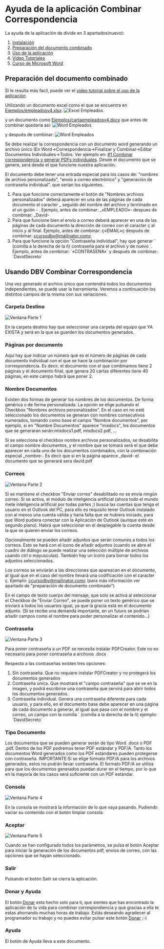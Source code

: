 # Ayuda de la aplicación Combinar Correspondencia
La ayuda de la aplicación de divide en 3 apartados(nuevo):
1. [Instalación](README.md)
2. [Preparación del documento combinado](Ayuda.md#preparaci%C3%B3n-del-documento-combinado)
3. [Uso de la aplicación](Ayuda.md#usando-dbv-combinar-correspondencia)
4. [Video Tutoriales](README.md#video-tutoriales)
5. [Curso de Microsoft Word](Readme.md#curso-de-microsoft-word)

## Preparación del documento combinado

 Si le resulta más facil, puede ver el [video tutorial sobre el uso de la aplicación](https://youtu.be/CeAmDicTyQo)

 Utilizando un documento excel como el que se encuentra en [Ejemplos/empleadosv4.xlsx](Ejemplos/empleadosv4.xlsx):
 ![Excel Empleados](Imagenes/excel1.jpg)
 
 y un documento como [Ejemplos/cartaempleadosv4.docx](Ejemplos/cartaempleadosv4.docx) que antes de combinar quedaría así:
  ![Word Empleados](Imagenes/word1.jpg)
  
  y después de combinar:
   ![Word Empleados](Imagenes/word2.jpg)
 
 
 Se debe realizar la correspondencia con un documento word generando un archivo único (En Word->Correspondencia->Finalizar y Combinar->Editar Documentos Individuales->Todos. Ver ejemplo en: [#1 Combinar correspondencia y generar PDFs individuales](https://youtu.be/PJYR6Cc9ovU). Desde el documento que se genere, será desde el que funcione nuestra aplicación.
 
 El documento debe tener una entrada especial para los casos de: "nombres de archivo personalizado", "envio a correo electrónico" y "generación de contraseña individual". que serían los siguientes.
 1. Para que funcione correctamente el botón de "Nombres archivos personalizados"  deberá aparecer en una de las páginas de cada documento el caracter _ seguido del nombre del archivo y terminado en el un guión - . Ejemplo, antes de combinar: _«EMPLEADO»- despues de combinar: _David-
 2. Para que funcione bien el envío a correo deberá aparecer en una de las páginas de cada documento la dirección de correo con el caracter ç al inicio y al final. Ejemplo, antes de combinar: ç«EMAIL»ç después de combinar: çcursodbv@mailinator.comç
 3. Para que funcione la opción "Contraseña individual", hay que generar ´ (comilla a la derecha de la ñ)  contraseña para el archivo y de nuevo ´. Ejemplo, antes de combinar: ´«CONTRASENA»´  y después de combinar: ´DavidSecreto´
## Usando DBV Combinar Correspondencia
Una vez generado el archivo único que contendrá todos los documentos independientes, se puede usar la herramienta. Veremos a continuación los distintos campos de la misma con sus variaciones.
### Carpeta Destino
![Ventana Parte 1](Imagenes/ventanaparte1.jpg)

En la carpeta destino hay que seleccionar una carpeta del equipo que YA EXISTA y será en la que se guarden los documentos generados. 
### Páginas por documento
Aquí hay que indicar un número que es el número de páginas de cada documento individual con el que se hace la combinación por correspondencia. Es decir, el documento con el que combinamos tiene 2 páginas y el documento final, que genera 20 cartas diferentes tiene 40 páginas, en este campo habrá que poner 2. 
### Nombre Documentos
Existen dos formas de generar los nombres de los documentos. De forma genérica o de forma personalizada. La opción se elige pulsando el Checkbox "Nombres archivos personalizados". En el caso en no esté seleccionado los documentos se generan con nombres consecutivos numerados, tomando como base el campo "Nombre documentos", por ejemplo, si en "Nombre Documentos" aparece "misdocs", los documentos que se generaran serán:misdocs1.pdf, misdocs2.pdf, ...

Si se selecciona el checkbox nombre archivos personalizados, se desabilita el campo nombre documentos, y el nombre que se tomará será el que debe aparecer en cada uno de los documentos combinados, con la combinación especial _nombre-. Es decir que si en la página aparece _david-  el documento que se generará sera david.pdf  
### Correos
![Ventana Parte 2](Imagenes/ventanaparte2.jpg)

Si se mantiene el checkbox "Enviar correo" desabilitado no se envía ningún correo. 
Si se activa, el módulo de inteligencia artificial (ahora todo el mundo mete inteligencia artificial por todas partes ;) busca las cuentas que tenga el usuario en el Outlook del PC, para ello es requisito tener Outlook instalado con al menos una cuenta válida y haría falta que se hubiera iniciado, para que Word pudiera conectar con la Aplicación de Outlook (aunque esté en segundo plano).  Habrá que seleccionar en el desplegable la cuenta desde la que se quieren enviar los correos.

Opcionalmente se pueden añadir adjuntos que serán comunes a todos los correos. Esto se hará con el icono de añadir adjuntos (cuando se abre el cuadro de diálogo se puede realizar una selección múltiple de archivos usando ctrl o mayusculas). También hay un icono para borrar todos los adjuntos seleccionados.

Los correos se enviarán a las direcciones que aparezcan en el documento, al igual que en el caso del nombre llevará una codificación con el caracter ç. Ejemplo:  çcursodbv@mailinator.comç (para más información ver apartado de "preparación de documento combinado")

En el campo de texto cuerpo del mensaje, que solo se activa al seleccionar el Checkbox de "Enviar Correo", se puede poner un texto genérico que se enviará a todos los usuarios igual, ya que la gracia está en el documento adjunto. (Si se recibe una demanda importante, en un futuro se podrían añadir campos como el nombre para poder personalizar el contenido...)

### Contraseña
![Ventana Parte 3](Imagenes/ventanaparte3.jpg)

Para poner contraseña a un PDF se necesita instalar PDFCreator. Este no es necesario para poner contraseña a archivos .docx

Respecto a las contraseñas existen tres opciones:
1. Sin contraseña. Que no requiere instalar PDFCreator y no protegerá los documentos generados
2. Contraseña única. Que mostrará el "campo contraseña" que se ve en la imagen, y podrá escribirse una contraseña que servirá para abrir todos los documentos generados.
3. Contraseña individual. Genera una contraseña diferente para cada usuario, y para ello, en el documento base debe aparecer en una página de cada documento a generar, al igual que pasa con el nombre y el correo, un campo con la comilla ´ (comilla a la derecha de la ñ)  ejemplo: ´DavidSecreto´

### Tipo Documento

Los documentos que se pueden generar serán de tipo Word .docx o PDF .pdf. Dentro de los PDF podremos tener PDF estándar y PDF/A. Tanto los documentos Word generados como los PDF estándares pueden protegerse con contraseña. 
IMPORTANTE:Si se elige formato PDF/A para los archivos generados, estos no podrán llevar contraseña. El formato PDF/A se utiliza para que los documentos generados puedan durar en el tiempo, por lo que en la mayoría de los casos será suficiente con un PDF estándar.

### Consola
![Ventana Parte 4](Imagenes/ventanaparte4.jpg)

En la consola se mostrará la información de lo que vaya pasando. Pudiendo vaciar su contenido con el botón limpiar consola. 
### Aceptar
![Ventana Parte 5](Imagenes/ventanaparte5.jpg)

Cuando se han configurado todos los parámetros, se pulsa el botón Aceptar para iniciar la generación de los documentos pdf, envios de correo, con las opciones que se hayan seleccionado. 
### Salir
Pulsando el botón Salir se cierra la aplicación.
### Donar y Ayuda
El botón [Donar](https://www.paypal.com/donate?hosted_button_id=J5DXQN5VCBTVE) esta hecho solo para tí, que sientes que has encontrado la aplicación de tu vida para combinar correspondiencia y que gracias a ella te estas ahorrando muchas horas de trabajo. Estás deseando agradecer al programador su trabajo y no puedes evitar pulsar este botón [Donar](https://www.paypal.com/donate?hosted_button_id=J5DXQN5VCBTVE)  ;-)
### Ayuda
El botón de Ayuda lleva a este documento. 
